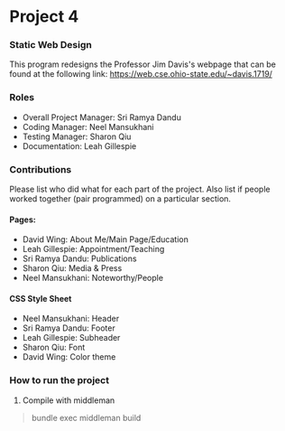 # Project 4
### Static Web Design
This program redesigns the Professor Jim Davis's webpage that can be found at the following link: https://web.cse.ohio-state.edu/~davis.1719/


### Roles
* Overall Project Manager: Sri Ramya Dandu
* Coding Manager: Neel Mansukhani
* Testing Manager: Sharon Qiu
* Documentation: Leah Gillespie

### Contributions
Please list who did what for each part of the project.
Also list if people worked together (pair programmed) on a particular section.

#### Pages:
* David Wing: About Me/Main Page/Education 
* Leah Gillespie: Appointment/Teaching
* Sri Ramya Dandu: Publications
* Sharon Qiu: Media & Press
* Neel Mansukhani: Noteworthy/People

#### CSS Style Sheet
* Neel Mansukhani: Header
* Sri Ramya Dandu: Footer 
* Leah Gillespie: Subheader
* Sharon Qiu: Font
* David Wing: Color theme

### How to run the project
1. Compile with middleman
> bundle exec middleman build